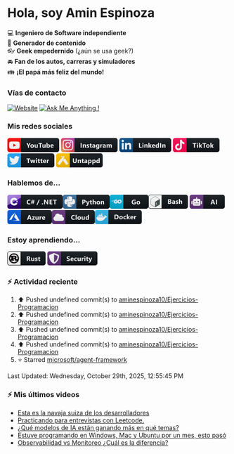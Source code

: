 # Hola, soy Amin Espinoza

:computer: **Ingeniero de Software independiente**  
:pencil: **Generador de contenido**  
:eyeglasses: **Geek empedernido** (¿aún se usa geek?)  
:oncoming_automobile: **Fan de los autos, carreras y simuladores**  
:family: **¡El papá más feliz del mundo!**

### Vías de contacto

[![Website](https://img.shields.io/badge/aminespinoza.com-up-green?style=for-the-badge)][website]
[![Ask Me Anything !](https://img.shields.io/badge/Ask%20me-anything-1abc9c.svg?style=for-the-badge)](https://calendly.com/aminespinoza/consultoria)

### Mis redes sociales
[<img src="./assets/social/youtube.png"/>][youtube]
[<img src="./assets/social/instagram.png"/>][instagram]
[<img src="./assets/social/linkedin.png"/>][linkedin]
[<img src="./assets/social/tiktok.png"/>][linkedin]
[<img src="./assets/social/twitter.png"/>][twitter]
[<img src="./assets/social/untappd.png"/>][untappd]

### Hablemos de...
<img src="./assets/tech/csharp_dotnet.png"/><img src="./assets/tech/python.png"/><img src="./assets/tech/go.png"/><img src="./assets/tech/bash.png"/>
<img src="./assets/tech/ai.png"/><img src="./assets/tech/azure.png"/><img src="./assets/tech/cloud.png"/><img src="./assets/tech/docker.png"/>

### Estoy aprendiendo...
<img src="./assets/tech/rust.png"/> <img src="./assets/tech/security.png"/>


### :zap: Actividad reciente
<!--RECENT_ACTIVITY:start-->
1. ⬆️ Pushed undefined commit(s) to [aminespinoza10/Ejercicios-Programacion](https://github.com/aminespinoza10/Ejercicios-Programacion)<br>
2. ⬆️ Pushed undefined commit(s) to [aminespinoza10/Ejercicios-Programacion](https://github.com/aminespinoza10/Ejercicios-Programacion)<br>
3. ⬆️ Pushed undefined commit(s) to [aminespinoza10/Ejercicios-Programacion](https://github.com/aminespinoza10/Ejercicios-Programacion)<br>
4. ⬆️ Pushed undefined commit(s) to [aminespinoza10/Ejercicios-Programacion](https://github.com/aminespinoza10/Ejercicios-Programacion)<br>
5. ⭐ Starred [microsoft/agent-framework](https://github.com/microsoft/agent-framework)<br>
<!--RECENT_ACTIVITY:end-->
<!--RECENT_ACTIVITY:last_update-->
Last Updated: Wednesday, October 29th, 2025, 12:55:45 PM
<!--RECENT_ACTIVITY:last_update_end-->

### :zap: Mis últimos videos
<!-- YOUTUBE:START -->
- [Esta es la navaja suiza de los desarrolladores](https://www.youtube.com/shorts/cDv6UxOs-w8)
- [Practicando para entrevistas con Leetcode.](https://www.youtube.com/watch?v=BhBo1ICFmW4)
- [¿Qué modelos de IA están ganando más en qué temas?](https://www.youtube.com/shorts/ZnBJbDR6pfk)
- [Estuve programando en Windows, Mac y Ubuntu por un mes, esto pasó](https://www.youtube.com/watch?v=N0ptcaEG1pg)
- [Observabilidad vs Monitoreo ¿Cuál es la diferencia?](https://www.youtube.com/shorts/udACxdsToQY)
<!-- YOUTUBE:END -->


[website]: https://aminespinoza.com/
[twitter]: https://twitter.com/aminespinoza
[youtube]: https://www.youtube.com/c/AminEspinoza
[linkedin]: https://www.linkedin.com/in/amin-espinoza-71b24661/
[instagram]: https://www.instagram.com/aminespinoza10/
[untappd]: https://untappd.com/user/aminespinoza
